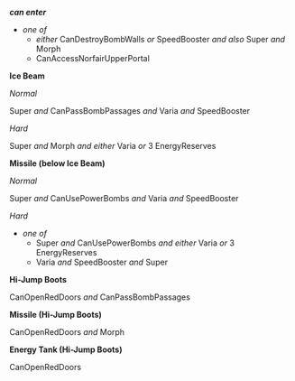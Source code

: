 ﻿***can enter***

- *one of*
  - *either* CanDestroyBombWalls *or* SpeedBooster *and also* Super *and* Morph
  - CanAccessNorfairUpperPortal

**Ice Beam**

*Normal*

Super *and* CanPassBombPassages *and* Varia *and* SpeedBooster

*Hard*

Super *and* Morph *and either* Varia *or* 3 EnergyReserves

**Missile (below Ice Beam)**

*Normal*

 Super *and* CanUsePowerBombs *and* Varia *and* SpeedBooster

*Hard*

- *one of*
  - Super *and* CanUsePowerBombs *and either* Varia *or* 3 EnergyReserves
  - Varia *and* SpeedBooster *and* Super

**Hi-Jump Boots**

CanOpenRedDoors *and* CanPassBombPassages

**Missile (Hi-Jump Boots)**

CanOpenRedDoors *and* Morph

**Energy Tank (Hi-Jump Boots)**

CanOpenRedDoors
